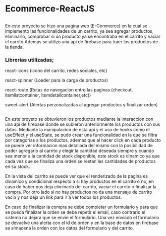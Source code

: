 # Ecommerce-ReactJS

##
En este proyecto se hizo una pagina web (E-Commerce) en la cual se implemento las funcionalidades de un carrito, ya sea agregar productos, eliminarlo, comprobar si un producto ya se encontraba en el carrito y vaciar el carrito.Ademas se utilizo una api de firebase para traer los productos de la tienda,

### Librerias utilizadas;

react-icons (icono del carrito, redes sociales, etc)

react-spinner (Loader para la carga de productos)

react-route (Rutas de navegacion entre las paginas (checkout, itemlistcontainer, itemdetailcontainer,etc))

sweet-alert (Alertas perzonalizadas al agregar productos y finalizar orden)

##
En este proyeto se obtuvieron los productos mediante la interaccion con una api de firebase donde se subieron anteriormente los productos con sus datos. Mediante la manipulacion de esta api y el uso de hooks como el useEffect y el useState, se pudo crear una funcionalidad en la que se filtra por categorias a los productos, ademas que al hacer click en cada producto se puede ver informacion mas detallada del mismo con la posibilidad de poder agregarlo al carrito y elegir la cantidad deseada siempre y cuando sea menor a la cantidad de stock disponible, este stock es dinamico ya que cada vez que se finaliza una orden se restan las cantidades de productos en su stock.

En la vista del carrito se puede ver que el renderizado de la pagina es dinamico y condicional respecto a si hay productos en el carrito o no, en caso de haber nos deja eliminarlo del carrito, vaciar el carrito o finalizar la compra. Por otro lado si no hay productos no da una mensaje de carrito vacio y nos deja un link para ir a ver todos los productos.

En caso de finalizar la compra se debe completar un formulario y para que se pueda finalizar la orden se debe repetir el email, caso contrario el sistema no dejara que se envie el formulario. Una vez enviado el formulario se devuelve una alerta con el id de orden y en la base de datos en firebase se almacena la orden con los datos del formulario y del carrito.
